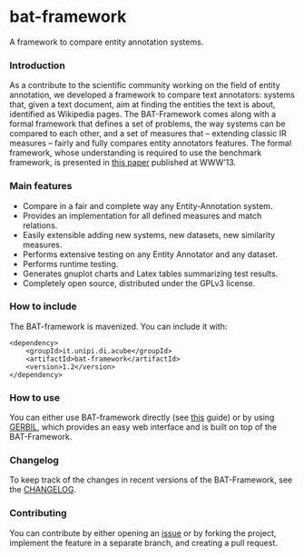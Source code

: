 bat-framework
=============

A framework to compare entity annotation systems.

### Introduction
As a contribute to the scientific community working on the field of entity annotation, we developed a framework to compare text annotators: systems that, given a text document, aim at finding the entities the text is about, identified as Wikipedia pages. The BAT-Framework comes along with a formal framework that defines a set of problems, the way systems can be compared to each other, and a set of measures that – extending classic IR measures – fairly and fully compares entity annotators features. The formal framework, whose understanding is required to use the benchmark framework, is presented in [this paper](http://research.google.com/pubs/pub40749.html) published at WWW’13.

### Main features
* Compare in a fair and complete way any Entity-Annotation system.
* Provides an implementation for all defined measures and match relations.
* Easily extensible adding new systems, new datasets, new similarity measures.
* Performs extensive testing on any Entity Annotator and any dataset.
* Performs runtime testing.
* Generates gnuplot charts and Latex tables summarizing test results.
* Completely open source, distributed under the GPLv3 license.

### How to include
The BAT-framework is mavenized. You can include it with:
```
<dependency>
    <groupId>it.unipi.di.acube</groupId>
    <artifactId>bat-framework</artifactId>
    <version>1.2</version>
</dependency>
```

### How to use
You can either use BAT-framework directly (see [this](http://acube.di.unipi.it/wp-content/uploads/2013/01/BAT-Framework-0.1-reference.pdf) guide) or by using [GERBIL](https://github.com/AKSW/gerbil), which provides an easy web interface and is built on top of the BAT-Framework.

### Changelog
To keep track of the changes in recent versions of the BAT-Framework, see the [CHANGELOG](CHANGELOG.md).

### Contributing
You can contribute by either opening an [issue](issues) or by forking the project, implement the feature in a separate branch, and creating a pull request.
